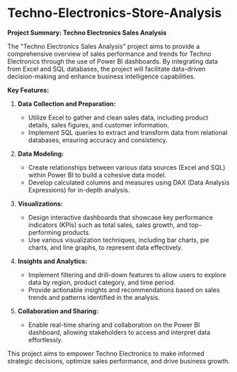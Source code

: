 # Techno-Electronics-Store-Analysis
**Project Summary: Techno Electronics Sales Analysis**

The "Techno Electronics Sales Analysis" project aims to provide a comprehensive overview of sales performance and trends for Techno Electronics through the use of Power BI dashboards. By integrating data from Excel and SQL databases, the project will facilitate data-driven decision-making and enhance business intelligence capabilities.

**Key Features:**

1. **Data Collection and Preparation:**
   - Utilize Excel to gather and clean sales data, including product details, sales figures, and customer information.
   - Implement SQL queries to extract and transform data from relational databases, ensuring accuracy and consistency.

2. **Data Modeling:**
   - Create relationships between various data sources (Excel and SQL) within Power BI to build a cohesive data model.
   - Develop calculated columns and measures using DAX (Data Analysis Expressions) for in-depth analysis.

3. **Visualizations:**
   - Design interactive dashboards that showcase key performance indicators (KPIs) such as total sales, sales growth, and top-performing products.
   - Use various visualization techniques, including bar charts, pie charts, and line graphs, to represent data effectively.

4. **Insights and Analytics:**
   - Implement filtering and drill-down features to allow users to explore data by region, product category, and time period.
   - Provide actionable insights and recommendations based on sales trends and patterns identified in the analysis.

5. **Collaboration and Sharing:**
   - Enable real-time sharing and collaboration on the Power BI dashboard, allowing stakeholders to access and interpret data effortlessly.

This project aims to empower Techno Electronics to make informed strategic decisions, optimize sales performance, and drive business growth.
